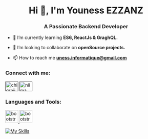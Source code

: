 <h1 align="center">Hi 👋, I'm Youness EZZANZ</h1>
<h3 align="center">A Passionate Backend Developer </h3>

- 🌱 I’m currently learning **ES6, ReactJs & GraghQL.**

- 👯 I’m looking to collaborate on **openSource projects.**

- 📫 How to reach me **uness.informatique@gmail.com**


<h3 align="left">Connect with me:</h3>
<p align="left">
<a href="" target="blank"><img align="center" src="https://raw.githubusercontent.com/rahuldkjain/github-profile-readme-generator/master/src/images/icons/Social/twitter.svg" alt="chigrniima" height="30" width="40" /></a>
<a href="" target="blank"><img align="center" src="https://raw.githubusercontent.com/rahuldkjain/github-profile-readme-generator/master/src/images/icons/Social/linked-in-alt.svg" alt="niima chigr" height="30" width="40" /></a>
</p>

<h3 align="left">Languages and Tools:</h3>
<p align="left"> <a href="https://themeforest.net/user/flexycodes" target="_blank" rel="noreferrer"> <img src="https://user-images.githubusercontent.com/31574759/36164195-54da0294-10f4-11e8-8cc3-2223602183d4.png" alt="bootstrap" width="40" height="40"/> </a> <a href="https://codecanyon.net/user/flexycodes" target="_blank" rel="noreferrer"> <img src="https://camo.githubusercontent.com/ffdab765f3e4c34f1377f8095df6df9a3a06551f202d9b008334032b293b7c06/687474703a2f2f692e737461636b2e696d6775722e636f6d2f6b473535442e6a7067" alt="bootstrap" width="40" height="40"/> </a> </p>

[![My Skills](https://skillicons.dev/icons?i=aws,gcp,azure,react,vue,flutter&perline=3)](https://skillicons.dev)
